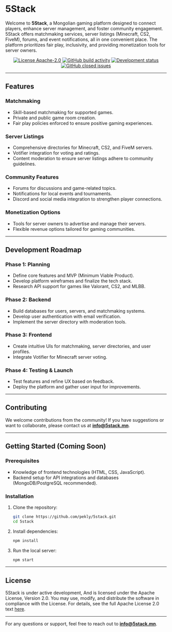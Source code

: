 # 5Stack

Welcome to **5Stack**, a Mongolian gaming platform designed to connect players, enhance server management, and foster community engagement. 5Stack offers matchmaking services, server listings (Minecraft, CS2, FiveM), forums, and event notifications, all in one convenient place. The platform prioritizes fair play, inclusivity, and providing monetization tools for server owners.

<p align="center">
  <a href="/LICENSE"><img alt="License Apache-2.0" src="https://img.shields.io/badge/license-Apache_2.0-blue?style=flat-square"></a>
  <a href="https://github.com/pekly/5stack"><img alt="GitHub build activity" src="https://img.shields.io/badge/build-NYS-blue?style=flat-square"/></a>
  <a href="https://github.com/pekly/5stack"><img alt="Development status" src="https://img.shields.io/badge/development-Ready-green?style=flat-square"/></a>
  <a href="https://dsc.gg/5stack"><img alt="GitHub closed issues" src="https://img.shields.io/discord/1215775695855423558?style=flat-square&label=discord"/></a>
</p>

---

## Features

### Matchmaking
- Skill-based matchmaking for supported games.
- Private and public game room creation.
- Fair play policies enforced to ensure positive gaming experiences.

### Server Listings
- Comprehensive directories for Minecraft, CS2, and FiveM servers.
- Votifier integration for voting and ratings.
- Content moderation to ensure server listings adhere to community guidelines.

### Community Features
- Forums for discussions and game-related topics.
- Notifications for local events and tournaments.
- Discord and social media integration to strengthen player connections.

### Monetization Options
- Tools for server owners to advertise and manage their servers.
- Flexible revenue options tailored for gaming communities.

---

## Development Roadmap

### Phase 1: Planning
- Define core features and MVP (Minimum Viable Product).
- Develop platform wireframes and finalize the tech stack.
- Research API support for games like Valorant, CS2, and MLBB.

### Phase 2: Backend
- Build databases for users, servers, and matchmaking systems.
- Develop user authentication with email verification.
- Implement the server directory with moderation tools.

### Phase 3: Frontend
- Create intuitive UIs for matchmaking, server directories, and user profiles.
- Integrate Votifier for Minecraft server voting.

### Phase 4: Testing & Launch
- Test features and refine UX based on feedback.
- Deploy the platform and gather user input for improvements.

---

## Contributing

We welcome contributions from the community! If you have suggestions or want to collaborate, please contact us at **info@5stack.mn**.

---

## Getting Started (Coming Soon)

### Prerequisites
- Knowledge of frontend technologies (HTML, CSS, JavaScript).
- Backend setup for API integrations and databases (MongoDB/PostgreSQL recommended).

### Installation
1. Clone the repository:
   ```bash
   git clone https://github.com/pekly/5stack.git
   cd 5stack
   ```
2. Install dependencies:
   ```bash
   npm install
   ```
3. Run the local server:
   ```bash
   npm start
   ```

---

## License

5Stack is under active development, And is licensed under the Apache License, Version 2.0. You may use, modify, and distribute the software in compliance with the License. For details, see the full Apache License 2.0 text [here](/LICENSE).

---

For any questions or support, feel free to reach out to **info@5stack.mn**.
